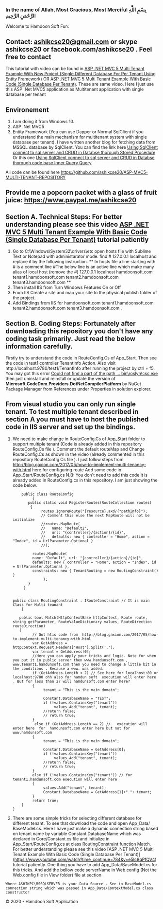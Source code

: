 ### In the name of Allah, Most Gracious, Most Merciful بِسْمِ اللَّهِ الرَّحْمَنِ الرَّحِيم 
Welcome to Hamdoon Soft Fun:
## Contact: ashikcse20@gmail.com or skype ashikcse20 or facebook.com/ashikcse20 . Feel free to contact
This tutorial with video can be found in [ASP .NET MVC 5 Multi Tenant Example With New Project (Single Different Database For Per Tenant Using Entity Framework)](https://submitmysites.blogspot.com/2018/09/in-name-of-allah-most-gracious-most.html) OR [ASP .NET MVC 5 Multi Tenant Example With Basic Code (Single Database Per Tenant)](https://www.youtube.com/watch?time_continue=784&v=e5Ic8qPfQV4). These are same video.
Here I just use this ASP .Net MVC5 application as Multitenant application with single database per tenant
## Environement
1. I am doing it from Windows 10.
2. ASP .Net MVC5
3. Entity Framework (You can use Dapper or Normal SqlClient if you understand the main mechanism for multitenant system with single database per tenant). I have written another blog for fetching data from MSSQL database by SqlClient. You can find the link here [Using SqlClient connect to sql server and CRUD in Databse thorough Stored Procedure](https://submitmysites.blogspot.com/2018/11/using-sqlclient-connect-to-sql-server.html) Or this one [Using SqlClient connect to sql server and CRUD in Databse thorough code base Inner Query Query](https://submitmysites.blogspot.com/2018/08/using-sqlclient-connect-to-sql-server.html)

All code can be found here https://github.com/ashikcse20/ASP-MVC5-MULTI-TENANT-REPOSITORY
## Provide me a popcorn packet with a glass of fruit juice: https://www.paypal.me/ashikcse20 

## Section A. Technical Steps: For better understanding please see this video  [ASP .NET MVC 5 Multi Tenant Example With Basic Code (Single Database Per Tenant)](https://www.youtube.com/watch?time_continue=784&v=e5Ic8qPfQV4) tutorial patiently
1. Go to C:\Windows\System32\drivers\etc open hosts file with Sublime Text or Notepad with administarator mode. find # 127.0.0.1 localhost and replace it by the following instruction.
 ** In hosts file a line starting with # is a comment line #The below line is an active line which make many alias of local host (remove the #) 127.0.0.1 localhost hamdoonsoft.com tenant1.hamdoonsoft.com tenant2.hamdoonsoft.com tenant3.hamdoonsoft.com **
2. Then install IIS from Turn Windows Features On or Off
3. From IIS Create a site and map your site to the physical publish folder of the project.
4. Add Bindings from IIS for hamdoonsoft.com tenant1.hamdoonsoft.com tenant2.hamdoonsoft.com tenant3.hamdoonsoft.com .

## Section B. Coding Steps: Fortunately after downloading this repository you don't have any coding task primarily. Just read the below information carefully.  
Firstly try to understand the code in RouteConfig.Cs of App_Start. Then see the code in test1 controller TenantInfo Action. Also visit http://localhost:9780/test1/TenantInfo after running the project by ctrl + f5. You may got this error [Could not find a part of the path … bin\roslyn\csc.exe](https://stackoverflow.com/questions/32780315/could-not-find-a-part-of-the-path-bin-roslyn-csc-exe) then just uninstall and reinstall or update the version of <b>Microsoft.CodeDom.Providers.DotNetCompilerPlatform</b> by NuGet Package Manager from References under Properties in solution explorer.
## From visual studio you can only run single tenant. To test multiple tenant described in section A you must have to host the published code in IIS server and set up the bindings.
1. We need to make change in RouteConfig.Cs of App_Start folder to support multiple tenant (Code is already added in this repository RouteConfig.Cs file ). Comment the default routeMap and Change RouteConfig.Cs as shown in the video (already commented in this repository RouteConfig.Cs file ). I just follow steps from http://blog.gaxion.com/2017/05/how-to-implement-multi-tenancy-with.html here for configuring route
Add some code in App_Start/RouteConfig.cs
N.B: You don't need to add this code it is already added in RouteConfig.cs in this repository. I am just showing the code below.

           public class RouteConfig
	            {
		      public static void RegisterRoutes(RouteCollection routes)
		       {
					routes.IgnoreRoute("{resource}.axd/{*pathInfo}");
					// Comment this else the next MapRoute will not be initialize 
					//routes.MapRoute(
					//	 name: "Default2",
					//	 url: "{controller}/{action}/{id}",
					//	 defaults: new { controller = "Home", action = "Index", id = UrlParameter.Optional }
					//);

				routes.MapRoute(
				name: "Default", url: "{controller}/{action}/{id}",
				defaults: new { controller = "Home", action = "Index", id = UrlParameter.Optional },
				constraints: new { TenantRouting = new RoutingConstraint() }
					 );
		      }
	        }

	    
       public class RoutingConstraint : IRouteConstraint // It is main Class for Multi teanant
	       { 

		  public bool Match(HttpContextBase httpContext, Route route, string getParameter, RouteValueDictionary values, RouteDirection routeDirection)
		  {
				// Got htis code from  http://blog.gaxion.com/2017/05/how-to-implement-multi-tenancy-with.html
				var GetAddress = httpContext.Request.Headers["Host"].Split('.'); 
				var tenant = GetAddress[0];
				//Here you can apply your tricks and logic. Note for when you put it in public server then www.hamdunsoft.com , www.tenant1.hamdunsoft.com then you need to change a little bit in the conditions . Because a www. was added.
				if (GetAddress.Length < 2) // See here for localhost:80 or localhost:9780 ohh also for hamdun soft  execution will enter here . But for less than 2? will hamdunsoft.com enter here?
				{
					 tenant = "This is the main domain";

					 Constant.DatabaseName = "TEST";
					 if (!values.ContainsKey("tenant"))
						  values.Add("tenant", tenant);
					 //return false;
					 // return true;
				}
				 else if (GetAddress.Length == 2) //   execution will enter here  for  hamdunsoft.com enter here but not for www.hamdunsoft.com
				{
					 tenant = "This is the main domain";

					 Constant.DatabaseName = GetAddress[0];  
					 if (!values.ContainsKey("tenant"))
						  values.Add("tenant", tenant);
					 //return false;
					 // return true;
				}
				else if (!values.ContainsKey("tenant")) // for tenant1.hamdunsoft.com execution will enter here
				{
					 values.Add("tenant", tenant);
					 Constant.DatabaseName = GetAddress[1]+"."+ tenant;
				}
				return true;
		   }
	   }
     
  2. There are some simple tricks for selecting different database for different tenant. To see that download the code and open App_Data/ BaseModel.cs. Here I have just make a dynamic connection string based on tenant name by variable Constant.DatabaseName which was declared in Core/Constant.cs file and initialize  in App_Start/RouteConfig.cs at class RoutingConstraint function Match. For better understanding please see this video  [ASP .NET MVC 5 Multi Tenant Example With Basic Code (Single Database Per Tenant)] (https://www.youtube.com/watch?time_continue=784&v=e5Ic8qPfQV4) tutorial patiently.
One thing you have to add App_Data/BaseModel.cs for this tricks.
And add the bellow code serverName in Web.config (Not the Web.config file in View folder) file at section <appSettings>
  
       <appSettings> 
              <add key="serverName" value="ASHIKPC\MSSQLSERVER" /> 
        </appSettings>
	Where ASHIKPC\MSSQLSERVER is your Data Source . See in BaseModel.cs connection string which was passed in App_Data/ContextModel.cs class constructor
© 2020 - Hamdoon Soft Application
